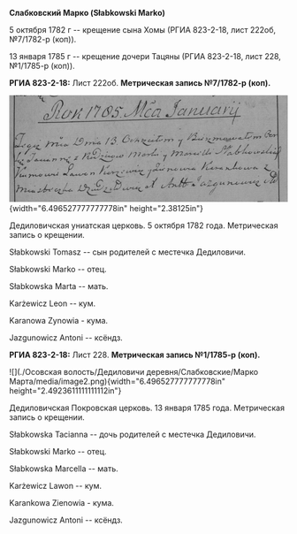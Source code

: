 **Слабковский Марко (Słabkowski Marko)**

5 октября 1782 г -- крещение сына Хомы (РГИА 823-2-18, лист 222об,
№7/1782-р (коп)).

13 января 1785 г -- крещение дочери Тацяны (РГИА 823-2-18, лист 228,
№1/1785-р (коп)).

**РГИА 823-2-18:** Лист 222об. **Метрическая запись №7/1782-р (коп).**

![](./media/a226888a879eddfd426c21925aa75cd421f243ec.png){width="6.496527777777778in"
height="2.38125in"}

Дедиловичская униатская церковь. 5 октября 1782 года. Метрическая запись
о крещении.

Słabkowski Tomasz -- сын родителей с местечка Дедиловичи.

Słabkowski Marko -- отец.

Słabkowska Marta -- мать.

Karżewicz Leon -- кум.

Karanowa Zynowia - кума.

Jazgunowicz Antoni -- ксёндз.

**РГИА 823-2-18:** Лист 228. **Метрическая запись №1/1785-р (коп).**

![](./Осовская волость/Дедиловичи деревня/Слабковские/Марко Марта/media/image2.png){width="6.496527777777778in"
height="2.4923611111111112in"}

Дедиловичская Покровская церковь. 13 января 1785 года. Метрическая
запись о крещении.

Słabkowska Tacianna -- дочь родителей с местечка Дедиловичи.

Słabkowski Marko -- отец.

Słabkowska Marcella -- мать.

Karżewicz Lawon -- кум.

Karankowa Zienowia - кума.

Jazgunowicz Antoni -- ксёндз.
